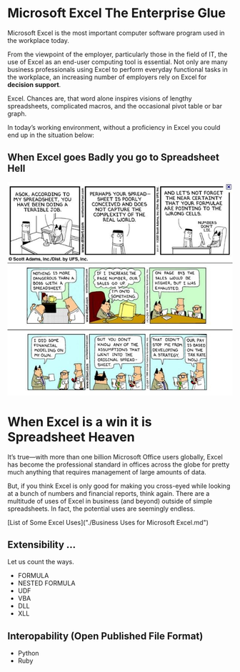 
# Microsoft Excel The Enterprise Glue

Microsoft Excel is the most important computer software program used in the workplace today.

From the viewpoint of the employer, particularly those in the field of IT, the use of Excel as an end-user computing tool is essential. Not only are many business professionals using Excel to perform everyday functional tasks in the workplace, an increasing number of employers rely on Excel for **decision support**.

Excel. Chances are, that word alone inspires visions of lengthy spreadsheets, complicated macros, and the occasional pivot table or bar graph.


In today’s working environment, without a proficiency in Excel you could end up in the situation below:

## When Excel goes Badly you go to Spreadsheet Hell

![Dilbert Comic Strips](./images/use-misuse-of-ms.excel_(Dilbert).jpg)


# When Excel is a win it is Spreadsheet Heaven

It’s true—with more than one billion Microsoft Office users globally, Excel has become the professional standard in offices across the globe for pretty much anything that requires management of large amounts of data.

But, if you think Excel is only good for making you cross-eyed while looking at a bunch of numbers and financial reports, think again.  There are a multitude of uses of Excel in business (and beyond) outside of simple spreadsheets. In fact, the potential uses are seemingly endless.

[List of Some Excel Uses]("./Business Uses for Microsoft Excel.md")

## Extensibility ...

Let us count the ways.

- FORMULA
- NESTED FORMULA
- UDF
- VBA
- DLL
- XLL

## Interopability (Open Published File Format)

- Python
- Ruby


